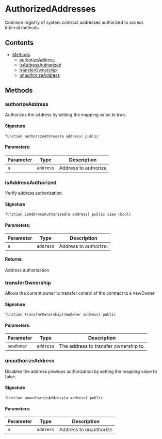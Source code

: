 # AuthorizedAddresses

Common registry of system contract addresses authorized to access internal methods.

## Contents

-   [Methods](undefined)
    -   [authorizeAddress](#authorizeaddress)
    -   [isAddressAuthorized](#isaddressauthorized)
    -   [transferOwnership](#transferownership)
    -   [unauthorizeAddress](#unauthorizeaddress)

## Methods

### authorizeAddress

Authorizes the address by setting the mapping value to true.

#### Signature

```solidity
function authorizeAddress(a address) public
```

#### Parameters:

| Parameter | Type      | Description          |
| --------- | --------- | -------------------- |
| `a`       | `address` | Address to authorize |

### isAddressAuthorized

Verify address authorization.

#### Signature

```solidity
function isAddressAuthorized(a address) public view (bool)
```

#### Parameters:

| Parameter | Type      | Description           |
| --------- | --------- | --------------------- |
| `a`       | `address` | Address to authorize. |

#### Returns:

Address authorization

### transferOwnership

Allows the current owner to transfer control of the contract to a newOwner.

#### Signature

```solidity
function transferOwnership(newOwner address) public
```

#### Parameters:

| Parameter  | Type      | Description                           |
| ---------- | --------- | ------------------------------------- |
| `newOwner` | `address` | The address to transfer ownership to. |

### unauthorizeAddress

Disables the address previous authorization by setting the mapping value to false.

#### Signature

```solidity
function unauthorizeAddress(a address) public
```

#### Parameters:

| Parameter | Type      | Description            |
| --------- | --------- | ---------------------- |
| `a`       | `address` | Address to unauthorize |

